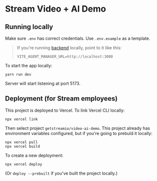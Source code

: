 # Stream Video + AI Demo

## Running locally

Make sure `.env` has correct credentials. Use `.env.example` as a template.

> If you're running [backend](https://github.com/GetStream/video-ai-demo/server)
> locally, point to it like this:
>
> ```
> VITE_AGENT_MANAGER_URL=http://localhost:3000
> ```

To start the app locally:

```
yarn run dev
```

Server will start listening at port 5173.

## Deployment (for Stream employees)

This project is deployed to Vercel. To link Vercel CLI locally:

```
npx vercel link
```

Then select project `getstreamio/video-ai-demo`. This project already has
environment variables configured, but if you're going to prebuld it locally:

```
npx vercel pull
npx vercel build
```

To create a new deployment:

```
npx vercel deploy
```

(Or `deploy --prebuilt` if you've built the project locally.)
